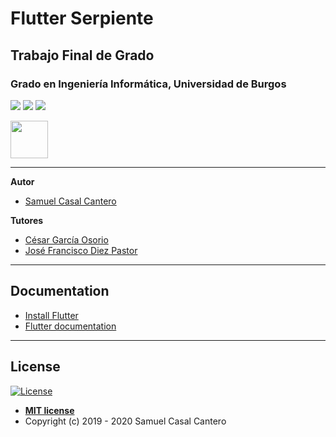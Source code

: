 # Flutter Serpiente 
## Trabajo Final de Grado
### Grado en Ingeniería Informática, Universidad de Burgos
[![](https://img.shields.io/badge/flutter-blue?logo=flutter)](https://flutter-es.io/)
[![](https://img.shields.io/badge/dart-blue?logo=dart)](https://dart.dev/)
[![](https://img.shields.io/badge/firebase-orange?logo=firebase)](https://firebase.google.com/)

<a href="https://play.google.com/apps/test/com.ubu.flutter_snake/4">
  <img src="https://enlaps.io/wp-content/uploads/2018/10/get-it-on-google-play.png" height="60">
</a>

---

**Autor**  
- [Samuel Casal Cantero](https://www.linkedin.com/in/samuel-casal-cantero-631022188/)

**Tutores**
- [César García Osorio](https://github.com/cgosorio)<br/>
- [José Francisco Diez Pastor](https://github.com/joseFranciscoDiez)<br>

---

## Documentation

* [Install Flutter](https://flutter.dev/get-started/)
* [Flutter documentation](https://flutter.dev/docs)

---
## License

[![License](http://img.shields.io/:license-mit-blue.svg?style=flat-square)](http://badges.mit-license.org)
- **[MIT license](http://opensource.org/licenses/mit-license.php)**
- Copyright (c) 2019 - 2020 Samuel Casal Cantero 
